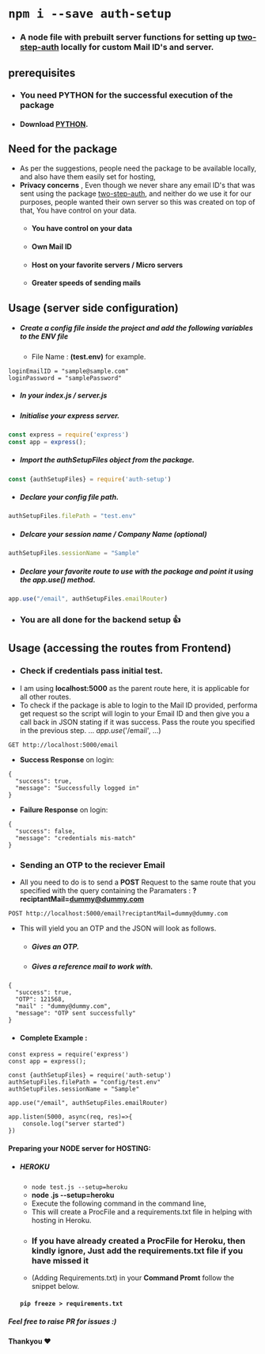 # ``` npm i --save auth-setup ``` 
- ### A node file with prebuilt server functions for setting up [two-step-auth](https://www.npmjs.com/package/two-step-auth) locally for custom Mail ID's and server.

## prerequisites
- ### You need PYTHON for the successful execution of the package
- #### Download [PYTHON](https://www.python.org/downloads/).

## Need for the package
  - As per the suggestions, people need the package to be available locally, and also have them easily set for hosting, 
  - **Privacy concerns** , Even though we never share any email ID's that was sent using the package [two-step-auth](https://www.npmjs.com/package/two-step-auth), and neither do we use it for our purposes, people wanted their own server so this was created on top of  that, You have control on your data.
    -  #### You have control on your data
    -  #### Own Mail ID
    -  #### Host on your favorite servers / Micro servers
    - #### Greater speeds of sending mails

## Usage (server side configuration)
- ##### Create a config file inside the project and add the following variables to the ENV file
  - File Name : **(test.env)** for example.
```env
loginEmailID = "sample@sample.com"
loginPassword = "samplePassword"
```
- ##### In your index.js / server.js
- ##### Initialise your express server.
```js
const express = require('express')
const app = express();
```
- ##### Import the <span color = "red">authSetupFiles</span> object from the package.
```js
const {authSetupFiles} = require('auth-setup')
```
- ##### Declare your config file path.
```js
authSetupFiles.filePath = "test.env"
```
- ##### Delcare your session name / Company Name (optional)
```js
authSetupFiles.sessionName = "Sample"
```
- ##### Declare your favorite route to use with the package and point it using the <span color='red'>app.use()</span> method.
```js
app.use("/email", authSetupFiles.emailRouter)
```
- ### You are all done for the backend setup 👍

## Usage (accessing the routes from Frontend)
- ### Check if credentials pass initial test.
- I am using **localhost:5000** as the parent route here, it is applicable for all other routes.
- To check if the package is able to login to the Mail ID provided, performa  get request so the script will login to your Email ID and then give you a call back in JSON stating if it was success. Pass the route you specified in the previous step. ... *app.use*('/email', ...)
```http
GET http://localhost:5000/email
```
- **Success Response** on login:
```
{
  "success": true,
  "message": "Successfully logged in"
}
```

- **Failure Response** on login:
```
{
  "success": false,
  "message": "credentials mis-match"
}
```
- ### Sending an OTP to the reciever Email
- All you need to do is to send a **POST** Request to the same route that you specified with the query containing the Paramaters : **<routepath>?reciptantMail=dummy@dummy.com**
```
POST http://localhost:5000/email?reciptantMail=dummy@dummy.com
```
- This will yield you an OTP and the JSON will look as follows.
    - ##### Gives an OTP.
    - ##### Gives a reference mail to work with.
```
{
  "success": true,
  "OTP": 121568,
  "mail" : "dummy@dummy.com",
  "message": "OTP sent successfully"
}
```

- #### Complete Example : 
```
const express = require('express')
const app = express();

const {authSetupFiles} = require('auth-setup')
authSetupFiles.filePath = "config/test.env"
authSetupFiles.sessionName = "Sample"

app.use("/email", authSetupFiles.emailRouter)

app.listen(5000, async(req, res)=>{
    console.log("server started")
})
```
#### Preparing your NODE server for HOSTING:
- ##### HEROKU  
    - ```node test.js --setup=heroku```
    - **node <fileName>.js --setup=heroku**
    - Execute the following command in the command line,
    - This will create a ProcFile and a requirements.txt file in helping with hosting in Heroku.
    - ### If you have already created a ProcFile for Heroku, then kindly ignore, Just add the requirements.txt file if you have missed it
    - (Adding Requirements.txt) in your **Command Promt** follow the snippet below.
    #### ```pip freeze > requirements.txt```
    
##### Feel free to raise PR for issues :)

#### Thankyou ❤️